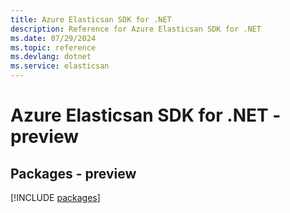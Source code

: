 ```yaml
---
title: Azure Elasticsan SDK for .NET
description: Reference for Azure Elasticsan SDK for .NET
ms.date: 07/29/2024
ms.topic: reference
ms.devlang: dotnet
ms.service: elasticsan
---
```

# Azure Elasticsan SDK for .NET - preview
## Packages - preview
[!INCLUDE [packages](elasticsan-index.md)]